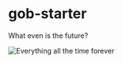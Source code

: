# gob-starter

What even is the future?

![Everything all the time forever](http://i.imgur.com/usVvPpJ.jpg)
